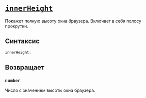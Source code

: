 # [`innerHeight`](../index.md)

Покажет полную высоту окна браузера. Включает в себя полосу прокрутки.

## Синтаксис

```js
innerHeight;
```

## Возвращает

### `number`

Число с значением высоты окна браузера.

